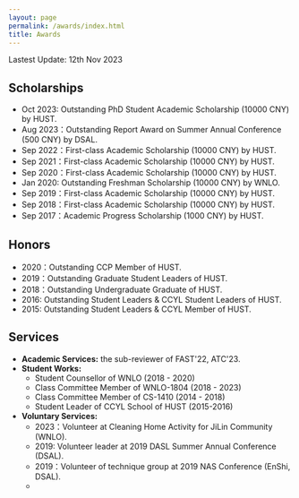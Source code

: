 ```yaml
---
layout: page
permalink: /awards/index.html
title: Awards
---
```


Lastest Update: 12th Nov 2023 

## Scholarships

- Oct 2023: Outstanding PhD Student Academic Scholarship (10000 CNY) by HUST.
- Aug 2023：Outstanding Report Award on Summer Annual Conference (500 CNY) by DSAL.
- Sep 2022：First-class Academic Scholarship (10000 CNY) by HUST.
- Sep 2021：First-class Academic Scholarship (10000 CNY) by HUST.
- Sep 2020：First-class Academic Scholarship (10000 CNY) by HUST.
- Jan 2020: Outstanding Freshman Scholarship (10000 CNY) by WNLO.
- Sep 2019：First-class Academic Scholarship (10000 CNY) by HUST.
- Sep 2018：First-class Academic Scholarship (10000 CNY) by HUST.
- Sep 2017：Academic Progress Scholarship (1000 CNY) by HUST.


## Honors

- 2020：Outstanding CCP Member of HUST.
- 2019：Outstanding Graduate Student Leaders of HUST.
- 2018：Outstanding Undergraduate Graduate of HUST.
- 2016: Outstanding Student Leaders & CCYL Student Leaders of HUST.
- 2015: Outstanding Student Leaders & CCYL Member of HUST.


## Services

- **Academic Services:** the sub-reviewer of FAST'22, ATC'23. 
- **Student Works:**
    * Student Counsellor of WNLO (2018 - 2020)
    * Class Committee Member of WNLO-1804 (2018 - 2023)
    * Class Committee Member of CS-1410 (2014 - 2018)
    * Student Leader of CCYL School of HUST (2015-2016)
- **Voluntary Services:** 
    * 2023：Volunteer at Cleaning Home Activity for JiLin Community (WNLO).
    * 2019: Volunteer leader at 2019 DASL Summer Annual Conference (DSAL). 
    * 2019：Volunteer of technique group at 2019 NAS Conference (EnShi, DSAL). 
    * 
